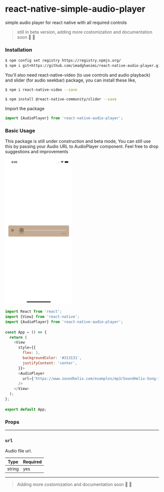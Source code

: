# react-native-simple-audio-player
simple audio player for react native with all required controls

> still in beta version, adding more costomization and documentation soon  :rocket:  :beers:

### Installation

```bash
$ npm config set registry https://registry.npmjs.org/
$ npm i git+https://github.com/imadghanimi/react-native-audio-player.git#1.0 --save
```

You'll also need react-native-video (to use controls and audio playback) and slider (for audio seekbar) package, you can install these like,

```bash
$ npm i react-native-video --save
```

```bash
$ npm install @react-native-community/slider --save
```

Import the package

```javascript
import {AudioPlayer} from 'react-native-audio-player';
```

### Basic Usage

This package is still under construction and beta mode, You can still use this by passing your Audio URL to AudioPlayer component. Feel free to drop suggestions and improvements

<img src="./example/example.png" width="220">

```javascript
import React from 'react';
import {View} from 'react-native';
import {AudioPlayer} from 'react-native-audio-player';

const App = () => {
  return (
    <View
      style={{
        flex: 1,
        backgroundColor: '#313131',
        justifyContent: 'center',
      }}>
      <AudioPlayer
        url={'https://www.soundhelix.com/examples/mp3/SoundHelix-Song-1.mp3'}
      />
    </View>
  );
};

export default App;
```

### Props

---

### `url`

Audio file url.

| Type       | Required |
| ---------- | -------- |
| string     | yes      |

---

> Adding more costomization and documentation soon  :rocket:  :beers:
